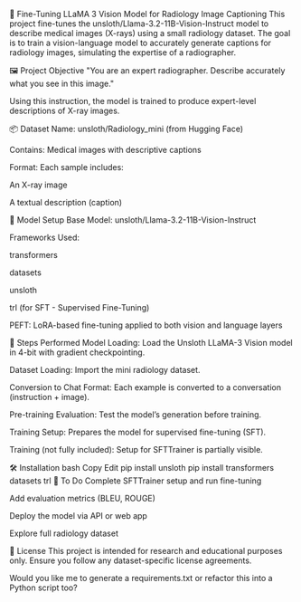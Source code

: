 🧠 Fine-Tuning LLaMA 3 Vision Model for Radiology Image Captioning
This project fine-tunes the unsloth/Llama-3.2-11B-Vision-Instruct model to describe medical images (X-rays) using a small radiology dataset. The goal is to train a vision-language model to accurately generate captions for radiology images, simulating the expertise of a radiographer.

🖼️ Project Objective
"You are an expert radiographer. Describe accurately what you see in this image."

Using this instruction, the model is trained to produce expert-level descriptions of X-ray images.

📦 Dataset
Name: unsloth/Radiology_mini (from Hugging Face)

Contains: Medical images with descriptive captions

Format: Each sample includes:

An X-ray image

A textual description (caption)

🔧 Model Setup
Base Model: unsloth/Llama-3.2-11B-Vision-Instruct

Frameworks Used:

transformers

datasets

unsloth

trl (for SFT - Supervised Fine-Tuning)

PEFT: LoRA-based fine-tuning applied to both vision and language layers

🚀 Steps Performed
Model Loading: Load the Unsloth LLaMA-3 Vision model in 4-bit with gradient checkpointing.

Dataset Loading: Import the mini radiology dataset.

Conversion to Chat Format: Each example is converted to a conversation (instruction + image).

Pre-training Evaluation: Test the model’s generation before training.

Training Setup: Prepares the model for supervised fine-tuning (SFT).

Training (not fully included): Setup for SFTTrainer is partially visible.

🛠️ Installation
bash
Copy
Edit
pip install unsloth
pip install transformers datasets trl
📌 To Do
 Complete SFTTrainer setup and run fine-tuning

 Add evaluation metrics (BLEU, ROUGE)

 Deploy the model via API or web app

 Explore full radiology dataset

📜 License
This project is intended for research and educational purposes only. Ensure you follow any dataset-specific license agreements.

Would you like me to generate a requirements.txt or refactor this into a Python script too? ​​







